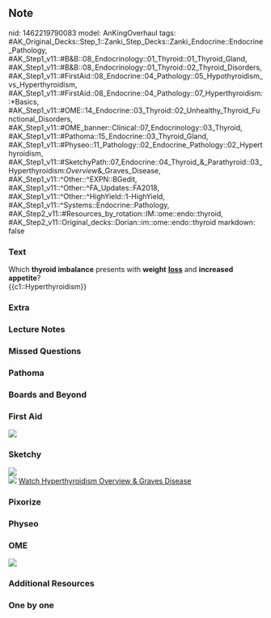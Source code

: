 ## Note
nid: 1462219790083
model: AnKingOverhaul
tags: #AK_Original_Decks::Step_1::Zanki_Step_Decks::Zanki_Endocrine::Endocrine_Pathology, #AK_Step1_v11::#B&B::08_Endocrinology::01_Thyroid::01_Thyroid_Gland, #AK_Step1_v11::#B&B::08_Endocrinology::01_Thyroid::02_Thyroid_Disorders, #AK_Step1_v11::#FirstAid::08_Endocrine::04_Pathology::05_Hypothyroidism_vs_Hyperthyroidism, #AK_Step1_v11::#FirstAid::08_Endocrine::04_Pathology::07_Hyperthyroidism::*Basics, #AK_Step1_v11::#OME::14_Endocrine::03_Thyroid::02_Unhealthy_Thyroid_Functional_Disorders, #AK_Step1_v11::#OME_banner::Clinical::07_Endocrinology::03_Thyroid, #AK_Step1_v11::#Pathoma::15_Endocrine::03_Thyroid_Gland, #AK_Step1_v11::#Physeo::11_Pathology::02_Endocrine_Pathology::02_Hyperthyroidism, #AK_Step1_v11::#SketchyPath::07_Endocrine::04_Thyroid_&_Parathyroid::03_Hyperthyroidism:_Overview_&_Graves_Disease, #AK_Step1_v11::^Other::^EXPN::BGedit, #AK_Step1_v11::^Other::^FA_Updates::FA2018, #AK_Step1_v11::^Other::^HighYield::1-HighYield, #AK_Step1_v11::^Systems::Endocrine::Pathology, #AK_Step2_v11::#Resources_by_rotation::IM::ome::endo::thyroid, #AK_Step2_v11::Original_decks::Dorian::im::ome::endo::thyroid
markdown: false

### Text
<div>
  Which <b>thyroid imbalance</b> presents with <b>weight</b>
  <u style="font-weight: bold;">loss</u> and <b>increased
  appetite</b>?
</div>
<div>
  {{c1::Hyperthyroidism}}
</div>

### Extra


### Lecture Notes


### Missed Questions


### Pathoma


### Boards and Beyond


### First Aid
<img src="tmpPHaTki.png">

### Sketchy
<div><img src=
"H%20weight%20loss,%20increased%20temp,%20flushed%20skin_1566160514431.jpg"></div><img src="tmpmhRZVS_1566160514431.png">
<a href=
"https://dashboard.sketchy.com/study/medical/courses/medical-pathophysiology/units/medical-pathophysiology-endocrine/videos/medical-pathophysiology-endocrine-thyroid-and-parathyroid-hyperthyroidism-overview-and-graves-disease?utm_source=anki&utm_medium=partnership&utm_campaign=february_update&utm_content=medical">
Watch Hyperthyroidism Overview & Graves Disease</a>

### Pixorize


### Physeo


### OME
<div class="ome-widget">
  <a href=
  "https://onlinemeded.org/spa/endocrinology/thyroid/acquire?ref=anki">
  <img src="_OME_AnkiFlashcards_Lesson_4.png"></a>
</div>

### Additional Resources


### One by one

